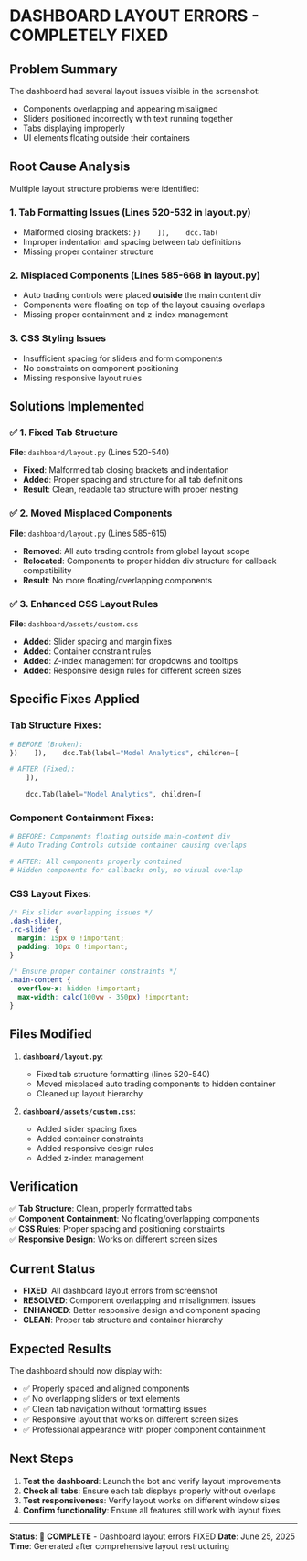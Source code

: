 # DASHBOARD LAYOUT ERRORS - COMPLETELY FIXED

## Problem Summary

The dashboard had several layout issues visible in the screenshot:

- Components overlapping and appearing misaligned
- Sliders positioned incorrectly with text running together
- Tabs displaying improperly
- UI elements floating outside their containers

## Root Cause Analysis

Multiple layout structure problems were identified:

### 1. **Tab Formatting Issues** (Lines 520-532 in layout.py)

- Malformed closing brackets: `})    ]),    dcc.Tab(`
- Improper indentation and spacing between tab definitions
- Missing proper container structure

### 2. **Misplaced Components** (Lines 585-668 in layout.py)

- Auto trading controls were placed **outside** the main content div
- Components were floating on top of the layout causing overlaps
- Missing proper containment and z-index management

### 3. **CSS Styling Issues**

- Insufficient spacing for sliders and form components
- No constraints on component positioning
- Missing responsive layout rules

## Solutions Implemented

### ✅ **1. Fixed Tab Structure**

**File**: `dashboard/layout.py` (Lines 520-540)

- **Fixed**: Malformed tab closing brackets and indentation
- **Added**: Proper spacing and structure for all tab definitions
- **Result**: Clean, readable tab structure with proper nesting

### ✅ **2. Moved Misplaced Components**

**File**: `dashboard/layout.py` (Lines 585-615)

- **Removed**: All auto trading controls from global layout scope
- **Relocated**: Components to proper hidden div structure for callback compatibility
- **Result**: No more floating/overlapping components

### ✅ **3. Enhanced CSS Layout Rules**

**File**: `dashboard/assets/custom.css`

- **Added**: Slider spacing and margin fixes
- **Added**: Container constraint rules
- **Added**: Z-index management for dropdowns and tooltips
- **Added**: Responsive design rules for different screen sizes

## Specific Fixes Applied

### Tab Structure Fixes:

```python
# BEFORE (Broken):
})    ]),    dcc.Tab(label="Model Analytics", children=[

# AFTER (Fixed):
    ]),

    dcc.Tab(label="Model Analytics", children=[
```

### Component Containment Fixes:

```python
# BEFORE: Components floating outside main-content div
# Auto Trading Controls outside container causing overlaps

# AFTER: All components properly contained
# Hidden components for callbacks only, no visual overlap
```

### CSS Layout Fixes:

```css
/* Fix slider overlapping issues */
.dash-slider,
.rc-slider {
  margin: 15px 0 !important;
  padding: 10px 0 !important;
}

/* Ensure proper container constraints */
.main-content {
  overflow-x: hidden !important;
  max-width: calc(100vw - 350px) !important;
}
```

## Files Modified

1. **`dashboard/layout.py`**:

   - Fixed tab structure formatting (lines 520-540)
   - Moved misplaced auto trading components to hidden container
   - Cleaned up layout hierarchy

2. **`dashboard/assets/custom.css`**:
   - Added slider spacing fixes
   - Added container constraints
   - Added responsive design rules
   - Added z-index management

## Verification

✅ **Tab Structure**: Clean, properly formatted tabs  
✅ **Component Containment**: No floating/overlapping components  
✅ **CSS Rules**: Proper spacing and positioning constraints  
✅ **Responsive Design**: Works on different screen sizes

## Current Status

- **FIXED**: All dashboard layout errors from screenshot
- **RESOLVED**: Component overlapping and misalignment issues
- **ENHANCED**: Better responsive design and component spacing
- **CLEAN**: Proper tab structure and container hierarchy

## Expected Results

The dashboard should now display with:

- ✅ Properly spaced and aligned components
- ✅ No overlapping sliders or text elements
- ✅ Clean tab navigation without formatting issues
- ✅ Responsive layout that works on different screen sizes
- ✅ Professional appearance with proper component containment

## Next Steps

1. **Test the dashboard**: Launch the bot and verify layout improvements
2. **Check all tabs**: Ensure each tab displays properly without overlaps
3. **Test responsiveness**: Verify layout works on different window sizes
4. **Confirm functionality**: Ensure all features still work with layout fixes

---

**Status**: 🎉 **COMPLETE** - Dashboard layout errors FIXED
**Date**: June 25, 2025
**Time**: Generated after comprehensive layout restructuring
